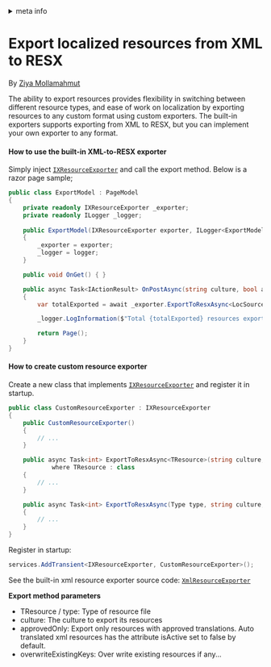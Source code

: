 <!-- meta tags details, will be assigned to meta tags inside header by js -->
<div id="meta-info">
<details><summary>meta info</summary>

> * Title: <i id="md-title">Export localized resources from XML to RESX</i>
> * Keywords: <i id="md-keywords">localization, asp.net-core, xlocalizer, export, xml, resx</i>
> * Description: <i id="md-description">Learn how to export the localized resources from xml to resx resource file with XLocalizer.</i>
> * Author: <i id="md-author">Ziya Mollamahmut</i>
> * Date: <i id="md-date">03-Sep-2020</i>
> * Image: <i id="md-image">https://github.com/LazZiya/Docs/raw/master/XLocalizer/v1.0/images/xlocalizer-logo.png</i>
> * Image-alt: <i id="md-image-alt">XLocalizer Logo</i>
> * Version: <i id="md-version">v1.0</i>

</details>
</div>

# Export localized resources from XML to RESX

By [Ziya Mollamahmut](https://github.com/LazZiya)

The ability to export resources provides flexibility in switching between different resource types, and ease of work on localization by exporting resources to any custom format using custom exporters. The built-in exporters supports exporting from XML to RESX, but you can implement your own exporter to any format.

#### How to use the built-in XML-to-RESX exporter
Simply inject [`IXResourceExporter`][1] and call the export method. Below is a razor page sample;

````csharp
public class ExportModel : PageModel
{
    private readonly IXResourceExporter _exporter;
    private readonly ILogger _logger;
    
    public ExportModel(IXResourceExporter exporter, ILogger<ExportModel> logger)
    {
        _exporter = exporter;
        _logger = logger;
    }

    public void OnGet() { }

    public async Task<IActionResult> OnPostAsync(string culture, bool approvedOnly, bool overwrite)
    {
        var totalExported = await _exporter.ExportToResxAsync<LocSource>(culture, approvedOnly, overwrite);

        _logger.LogInformation($"Total {totalExported} resources exported.");

        return Page();
    }
}
````

#### How to create custom resource exporter
Create a new class that implements [`IXResourceExporter`][1] and register it in startup.

````csharp
public class CustomResourceExporter : IXResourceExporter
{
    public CustomResourceExporter() 
    {
        // ...
    }

    public async Task<int> ExportToResxAsync<TResource>(string culture, bool approvedOnly, bool overwriteExistingKeys)
            where TResource : class
    {
        // ...
    }

    public async Task<int> ExportToResxAsync(Type type, string culture, bool approvedOnly, bool overwriteExistingKeys)
    {
        // ...
    }
}
````

Register in startup:
````csharp
services.AddTransient<IXResourceExporter, CustomResourceExporter>();
````

See the built-in xml resource exporter source code: [`XmlResourceExporter`][2]

**Export method parameters**
* TResource / type: Type of resource file
* culture: The culture to export its resources
* approvedOnly: Export only resources with approved translations. Auto translated xml resources has the attribute isActive set to false by default.
* overwriteExistingKeys: Over write existing resources if any...
    


[1]:https://github.com/LazZiya/XLocalizer/blob/master/XLocalizer/IXResourceExporter.cs
[2]:https://github.com/LazZiya/XLocalizer/blob/master/XLocalizer/Xml/XmlResourceExporter.cs